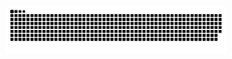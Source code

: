 ![Snake animation](https://github.com/LucianoLaurentino/LucianoLaurentino/blob/output/github-contribution-grid-snake.svg)
